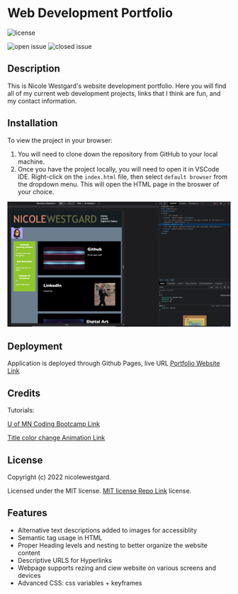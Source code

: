 # Web Development Portfolio

![license](https://img.shields.io/github/license/westgards/portfolio)

![open issue](https://img.shields.io/github/issues-raw/westgards/portfolio)
![closed issue](https://img.shields.io/github/issues-closed-raw/westgards/portfolio)


## Description

This is Nicole Westgard's website development portfolio. Here you will find all of my current web development projects, links that I think are fun, and my contact information. 

## Installation
To view the project in your browser:
1. You will need to clone down the repository from GitHub to your local machine. 
2. Once you have the project locally, you will need to open it in VSCode IDE. Right-click on the `index.html` file, then select `default browser` from the dropdown menu. This will open the HTML page in the broswer of your choice.


![Chrome's dev tools](./src/assets/images/portfolio_website.png)


## Deployment

Application is deployed through Github Pages, live URL [Portfolio Website Link](https://westgards.github.io/portfolio/src/)



## Credits

Tutorials:

[U of MN Coding Bootcamp Link](https://github.com/coding-boot-camp)

[Title color change Animation Link](https://alvarotrigo.com/blog/css-text-animations/)


## License

Copyright (c) 2022 nicolewestgard. 

Licensed under the MIT license. [MIT license Repo Link](https://github.com/westgards/portfolio/blob/main/LICENSE) license.


## Features
- Alternative text descriptions added to images for accessiblity
- Semantic tag usage in HTML
- Proper Heading levels and nesting to better organize the website content
- Descriptive URLS for Hyperlinks
- Webpage supports rezing and ciew website on various screens and devices
- Advanced CSS: css variables + keyframes
